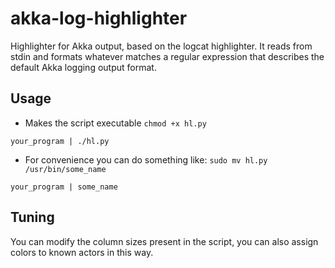 akka-log-highlighter
====================

Highlighter for Akka output, based on the logcat highlighter. It reads from stdin and formats whatever matches a regular expression that describes the default Akka logging output format.

Usage
-----
- Makes the script executable
```chmod +x hl.py```

```your_program | ./hl.py```

- For convenience you can do something like:
```sudo mv hl.py /usr/bin/some_name```

```your_program | some_name```

Tuning
------
You can modify the column sizes present in the script, you can also assign colors to known actors in this way.
